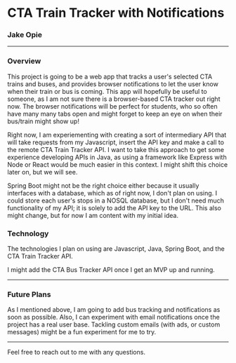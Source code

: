 # CTA Train Tracker with Notifications
### Jake Opie

---

### Overview
This project is going to be a web app that tracks a user's selected CTA trains and buses, and provides browser notifications to let the
user know when their train or bus is coming. This app will hopefully be useful to someone, as I am not sure there is a browser-based CTA
tracker out right now. The browser notifications will be perfect for students, who so often have many many tabs open and might forget to
keep an eye on when their bus/train might show up!

Right now, I am experiementing with creating a sort of intermediary API that will take requests from my Javascript, insert the API key and make a call to 
the remote CTA Train Tracker API. I want to take this approach to get some experience developing APIs in Java, as using a framework like Express with Node or
React would be much easier in this context. I might shift this choice later on, but we will see.

Spring Boot might not be the right choice either because it usually interfaces with a database, which as of right now, I don't plan on using. I could store each user's stops in a NOSQL database, but I don't need much functionality of my API; it is solely to add the API key to the URL. This also might change, but for now I am content with my initial idea. 

### Technology
The technologies I plan on using are Javascript, Java, Spring Boot, and the CTA Train Tracker API.

I might add the CTA Bus Tracker API once I get an MVP up and running.

---
### Future Plans
As I mentioned above, I am going to add bus tracking and notifications as soon as possible. Also, I can experiment with email notifications
once the project has a real user base. Tackling custom emails (with ads, or custom messages) might be a fun experiment for me to try.

---

Feel free to reach out to me with any questions.
